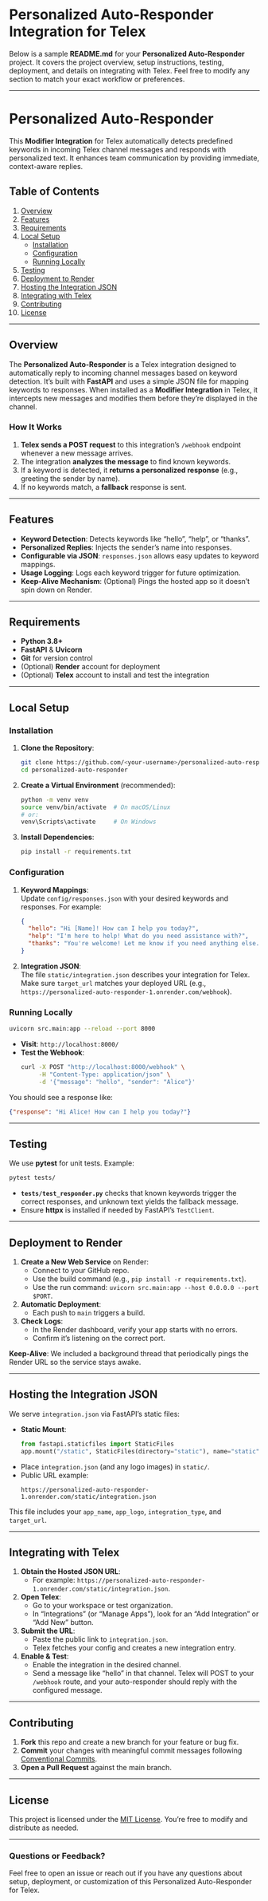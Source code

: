 # Personalized Auto-Responder Integration for Telex

Below is a sample **README.md** for your **Personalized Auto-Responder** project. It covers the project overview, setup instructions, testing, deployment, and details on integrating with Telex. Feel free to modify any section to match your exact workflow or preferences.

---

# Personalized Auto-Responder

This **Modifier Integration** for Telex automatically detects predefined keywords in incoming Telex channel messages and responds with personalized text. It enhances team communication by providing immediate, context-aware replies.

## Table of Contents

1. [Overview](#overview)  
2. [Features](#features)  
3. [Requirements](#requirements)  
4. [Local Setup](#local-setup)  
   - [Installation](#installation)  
   - [Configuration](#configuration)  
   - [Running Locally](#running-locally)  
5. [Testing](#testing)  
6. [Deployment to Render](#deployment-to-render)  
7. [Hosting the Integration JSON](#hosting-the-integration-json)  
8. [Integrating with Telex](#integrating-with-telex)  
9. [Contributing](#contributing)  
10. [License](#license)

---

## Overview

The **Personalized Auto-Responder** is a Telex integration designed to automatically reply to incoming channel messages based on keyword detection. It’s built with **FastAPI** and uses a simple JSON file for mapping keywords to responses. When installed as a **Modifier Integration** in Telex, it intercepts new messages and modifies them before they’re displayed in the channel.

### How It Works

1. **Telex sends a POST request** to this integration’s `/webhook` endpoint whenever a new message arrives.  
2. The integration **analyzes the message** to find known keywords.  
3. If a keyword is detected, it **returns a personalized response** (e.g., greeting the sender by name).  
4. If no keywords match, a **fallback** response is sent.

---

## Features

- **Keyword Detection**: Detects keywords like “hello”, “help”, or “thanks”.  
- **Personalized Replies**: Injects the sender’s name into responses.  
- **Configurable via JSON**: `responses.json` allows easy updates to keyword mappings.  
- **Usage Logging**: Logs each keyword trigger for future optimization.  
- **Keep-Alive Mechanism**: (Optional) Pings the hosted app so it doesn’t spin down on Render.

---

## Requirements

- **Python 3.8+**  
- **FastAPI** & **Uvicorn**  
- **Git** for version control  
- (Optional) **Render** account for deployment  
- (Optional) **Telex** account to install and test the integration

---

## Local Setup

### Installation

1. **Clone the Repository**:
   ```bash
   git clone https://github.com/<your-username>/personalized-auto-responder.git
   cd personalized-auto-responder
   ```

2. **Create a Virtual Environment** (recommended):
   ```bash
   python -m venv venv
   source venv/bin/activate  # On macOS/Linux
   # or:
   venv\Scripts\activate     # On Windows
   ```

3. **Install Dependencies**:
   ```bash
   pip install -r requirements.txt
   ```

### Configuration

1. **Keyword Mappings**:  
   Update `config/responses.json` with your desired keywords and responses. For example:
   ```json
   {
     "hello": "Hi [Name]! How can I help you today?",
     "help": "I'm here to help! What do you need assistance with?",
     "thanks": "You're welcome! Let me know if you need anything else."
   }
   ```

2. **Integration JSON**:  
   The file `static/integration.json` describes your integration for Telex. Make sure `target_url` matches your deployed URL (e.g., `https://personalized-auto-responder-1.onrender.com/webhook`).

### Running Locally

```bash
uvicorn src.main:app --reload --port 8000
```

- **Visit**: `http://localhost:8000/`  
- **Test the Webhook**:
  ```bash
  curl -X POST "http://localhost:8000/webhook" \
       -H "Content-Type: application/json" \
       -d '{"message": "hello", "sender": "Alice"}'
  ```

You should see a response like:
```json
{"response": "Hi Alice! How can I help you today?"}
```

---

## Testing

We use **pytest** for unit tests. Example:

```bash
pytest tests/
```

- **`tests/test_responder.py`** checks that known keywords trigger the correct responses, and unknown text yields the fallback message.
- Ensure **httpx** is installed if needed by FastAPI’s `TestClient`.

---

## Deployment to Render

1. **Create a New Web Service** on Render:
   - Connect to your GitHub repo.
   - Use the build command (e.g., `pip install -r requirements.txt`).
   - Use the run command: `uvicorn src.main:app --host 0.0.0.0 --port $PORT`.
2. **Automatic Deployment**:  
   - Each push to `main` triggers a build.
3. **Check Logs**:  
   - In the Render dashboard, verify your app starts with no errors.
   - Confirm it’s listening on the correct port.

**Keep-Alive**: We included a background thread that periodically pings the Render URL so the service stays awake.

---

## Hosting the Integration JSON

We serve `integration.json` via FastAPI’s static files:

- **Static Mount**:
  ```python
  from fastapi.staticfiles import StaticFiles
  app.mount("/static", StaticFiles(directory="static"), name="static")
  ```
- Place `integration.json` (and any logo images) in `static/`.  
- Public URL example:
  ```
  https://personalized-auto-responder-1.onrender.com/static/integration.json
  ```
  
This file includes your `app_name`, `app_logo`, `integration_type`, and `target_url`.

---

## Integrating with Telex

1. **Obtain the Hosted JSON URL**:
   - For example: `https://personalized-auto-responder-1.onrender.com/static/integration.json`.
2. **Open Telex**:
   - Go to your workspace or test organization.
   - In “Integrations” (or “Manage Apps”), look for an “Add Integration” or “Add New” button.
3. **Submit the URL**:
   - Paste the public link to `integration.json`.
   - Telex fetches your config and creates a new integration entry.
4. **Enable & Test**:
   - Enable the integration in the desired channel.
   - Send a message like “hello” in that channel. Telex will POST to your `/webhook` route, and your auto-responder should reply with the configured message.

---

## Contributing

1. **Fork** this repo and create a new branch for your feature or bug fix.  
2. **Commit** your changes with meaningful commit messages following [Conventional Commits](https://www.conventionalcommits.org/).  
3. **Open a Pull Request** against the main branch.

---

## License

This project is licensed under the [MIT License](LICENSE). You’re free to modify and distribute as needed.

---

### Questions or Feedback?

Feel free to open an issue or reach out if you have any questions about setup, deployment, or customization of this Personalized Auto-Responder for Telex.